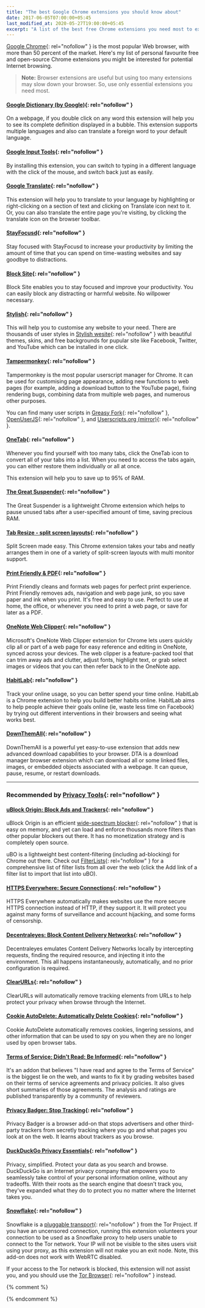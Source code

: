 ```yaml
---
title: "The best Google Chrome extensions you should know about"
date: 2017-06-05T07:00:00+05:45
last_modified_at: 2020-05-27T19:00:00+05:45
excerpt: "A list of the best free Chrome extensions you need most to exponentially increasing browser potential."
---
```


[Google Chrome](https://www.google.com/chrome/){: rel="nofollow" } is the most popular Web browser, with more than 50 percent of the market. Here's my list of personal favourite free and open-source Chrome extensions you might be interested for potential Internet browsing.

> **Note:** Browser extensions are useful but using too many extensions may slow down your browser. So, use only essential extensions you need most.

#### [Google Dictionary (by Google)](https://chrome.google.com/webstore/detail/google-dictionary-by-goog/mgijmajocgfcbeboacabfgobmjgjcoja?hl=en){: rel="nofollow" }

On a webpage, if you double click on any word this extension will help you to see its complete definition displayed in a bubble. This extension supports multiple languages and also can translate a foreign word to your default language.

#### [Google Input Tools](https://chrome.google.com/webstore/detail/google-input-tools/mclkkofklkfljcocdinagocijmpgbhab?hl=en){: rel="nofollow" }

By installing this extension, you can switch to typing in a different language with the click of the mouse, and switch back just as easily.

#### [Google Translate](https://chrome.google.com/webstore/detail/google-translate/aapbdbdomjkkjkaonfhkkikfgjllcleb?hl=en){: rel="nofollow" }

This extension will help you to translate to your language by highlighting or right-clicking on a section of text and clicking on Translate icon next to it. Or, you can also translate the entire page you're visiting, by clicking the translate icon on the browser toolbar.

#### [StayFocusd](https://chrome.google.com/webstore/detail/stayfocusd/laankejkbhbdhmipfmgcngdelahlfoji?hl=en){: rel="nofollow" }

Stay focused with StayFocusd to increase your productivity by limiting the amount of time that you can spend on time-wasting websites and say goodbye to distractions.

#### [Block Site](https://chrome.google.com/webstore/detail/block-site-website-blocke/eiimnmioipafcokbfikbljfdeojpcgbh?hl=en){: rel="nofollow" }

Block Site enables you to stay focused and improve your productivity. You can easily block any distracting or harmful website. No willpower necessary.

#### [Stylish](https://chrome.google.com/webstore/detail/stylish-custom-themes-for/fjnbnpbmkenffdnngjfgmeleoegfcffe?hl=en){: rel="nofollow" }

This will help you to customise any website to your need. There are thousands of user styles in [Stylish wesite](http://userstyles.org/){: rel="nofollow" } with beautiful themes, skins, and free backgrounds for pupular site like Facebook, Twitter, and YouTube which can be installed in one click.

#### [Tampermonkey](https://chrome.google.com/webstore/detail/tampermonkey/dhdgffkkebhmkfjojejmpbldmpobfkfo?hl=en){: rel="nofollow" }

Tampermonkey is the most popular userscript manager for Chrome. It can be used for customising page appearance, adding new functions to web pages (for example, adding a download button to the YouTube page), fixing rendering bugs, combining data from multiple web pages, and numerous other purposes.

You can find many user scripts in [Greasy Fork](http://greasyfork.org/en){: rel="nofollow" }, [OpenUserJS](http://openuserjs.org/){: rel="nofollow" }, and [Userscripts.org (mirror)](http://userscripts-mirror.org/){: rel="nofollow" }.

#### [OneTab](https://chrome.google.com/webstore/detail/onetab/chphlpgkkbolifaimnlloiipkdnihall?hl=en){: rel="nofollow" }

Whenever you find yourself with too many tabs, click the OneTab icon to convert all of your tabs into a list. When you need to access the tabs again, you can either restore them individually or all at once.

This extension will help you to save up to 95% of RAM.

#### [The Great Suspender](https://chrome.google.com/webstore/detail/the-great-suspender/klbibkeccnjlkjkiokjodocebajanakg?hl=en){: rel="nofollow" }

The Great Suspender is a lightweight Chrome extension which helps to pause unused tabs after a user-specified amount of time, saving precious RAM.

#### [Tab Resize - split screen layouts](https://chrome.google.com/webstore/detail/tab-resize-split-screen-l/bkpenclhmiealbebdopglffmfdiilejc?hl=en){: rel="nofollow" }

Split Screen made easy. This Chrome extension takes your tabs and neatly arranges them in one of a variety of split-screen layouts with multi monitor support.

#### [Print Friendly & PDF](https://chrome.google.com/webstore/detail/print-friendly-pdf/ohlencieiipommannpdfcmfdpjjmeolj?hl=en){: rel="nofollow" }

Print Friendly cleans and formats web pages for perfect print experience. Print Friendly removes ads, navigation and web page junk, so you save paper and ink when you print. It's free and easy to use. Perfect to use at home, the office, or whenever you need to print a web page, or save for later as a PDF.

#### [OneNote Web Clipper](https://chrome.google.com/webstore/detail/onenote-web-clipper/gojbdfnpnhogfdgjbigejoaolejmgdhk?hl=en){: rel="nofollow" }

Microsoft's OneNote Web Clipper extension for Chrome lets users quickly clip all or part of a web page for easy reference and editing in OneNote, synced across your devices. The web clipper is a feature-packed tool that can trim away ads and clutter, adjust fonts, highlight text, or grab select images or videos that you can then refer back to in the OneNote app.

#### [HabitLab](https://chrome.google.com/webstore/detail/habitlab/obghclocpdgcekcognpkblghkedcpdgd?hl=en){: rel="nofollow" }

Track your online usage, so you can better spend your time online. HabitLab is a Chrome extension to help you build better habits online. HabitLab aims to help people achieve their goals online (ie, waste less time on Facebook) by trying out different interventions in their browsers and seeing what works best.

#### [DownThemAll](https://chrome.google.com/webstore/detail/downthemall/nljkibfhlpcnanjgbnlnbjecgicbjkge?hl=en){: rel="nofollow" }

DownThemAll is a powerful yet easy-to-use extension that adds new advanced download capabilities to your browser. DTA is a download manager browser extension which can download all or some linked files, images, or embedded objects associated with a webpage. It can queue, pause, resume, or restart downloads.

---

### Recommended by [Privacy Tools](https://www.privacytools.io/browsers/#addons){: rel="nofollow" }

#### [uBlock Origin: Block Ads and Trackers](https://chrome.google.com/webstore/detail/ublock-origin/cjpalhdlnbpafiamejdnhcphjbkeiagm?hl=en){: rel="nofollow" }

uBlock Origin is an efficient [wide-spectrum blocker](https://github.com/gorhill/uBlock/wiki/Blocking-mode){: rel="nofollow" } that is easy on memory, and yet can load and enforce thousands more filters than other popular blockers out there. It has no monetization strategy and is completely open source.

uBO is a lightweight best content-filtering (including ad-blocking) for Chrome out there. Check out [FilterLists](http://filterlists.com/){: rel="nofollow" } for a comprehensive list of filter lists from all over the web (click the Add link of a filter list to import that list into uBO).

#### [HTTPS Everywhere: Secure Connections](https://chrome.google.com/webstore/detail/http-everywhere/gcbommkclmclpchllfjekcdonpmejbdp?hl=en){: rel="nofollow" }

HTTPS Everywhere automatically makes websites use the more secure HTTPS connection instead of HTTP, if they support it. It will protect you against many forms of surveillance and account hijacking, and some forms of censorship.

#### [Decentraleyes: Block Content Delivery Networks](https://chrome.google.com/webstore/detail/decentraleyes/ldpochfccmkkmhdbclfhpagapcfdljkj?hl=en){: rel="nofollow" }

Decentraleyes emulates Content Delivery Networks locally by intercepting requests, finding the required resource, and injecting it into the environment. This all happens instantaneously, automatically, and no prior configuration is required.

#### [ClearURLs](https://chrome.google.com/webstore/detail/clearurls/lckanjgmijmafbedllaakclkaicjfmnk?hl=en){: rel="nofollow" }

ClearURLs will automatically remove tracking elements from URLs to help protect your privacy when browse through the Internet.

#### [Cookie AutoDelete: Automatically Delete Cookies](https://chrome.google.com/webstore/detail/cookie-autodelete/fhcgjolkccmbidfldomjliifgaodjagh?hl=en){: rel="nofollow" }

Cookie AutoDelete automatically removes cookies, lingering sessions, and other information that can be used to spy on you when they are no longer used by open browser tabs.

#### [Terms of Service; Didn't Read: Be Informed](https://chrome.google.com/webstore/detail/terms-of-service-didn%E2%80%99t-r/hjdoplcnndgiblooccencgcggcoihigg?hl=en){: rel="nofollow" }

It's an addon that believes "I have read and agree to the Terms of Service" is the biggest lie on the web, and wants to fix it by grading websites based on their terms of service agreements and privacy policies. It also gives short summaries of those agreements. The analysis and ratings are published transparently by a community of reviewers.

#### [Privacy Badger: Stop Tracking](https://chrome.google.com/webstore/detail/privacy-badger/pkehgijcmpdhfbdbbnkijodmdjhbjlgp?hl=en){: rel="nofollow" }

Privacy Badger is a browser add-on that stops advertisers and other third-party trackers from secretly tracking where you go and what pages you look at on the web. It learns about trackers as you browse.

#### [DuckDuckGo Privacy Essentials](https://chrome.google.com/webstore/detail/duckduckgo-privacy-essent/bkdgflcldnnnapblkhphbgpggdiikppg){: rel="nofollow" }

Privacy, simplified. Protect your data as you search and browse. DuckDuckGo is an Internet privacy company that empowers you to seamlessly take control of your personal information online, without any tradeoffs. With their roots as the search engine that doesn't track you, they've expanded what they do to protect you no matter where the Internet takes you.

#### [Snowflake](https://chrome.google.com/webstore/detail/snowflake/mafpmfcccpbjnhfhjnllmmalhifmlcie?hl=en){: rel="nofollow" }

Snowflake is a [pluggable transport](https://2019.www.torproject.org/docs/pluggable-transports.html.en){: rel="nofollow" } from the Tor Project. If you have an uncensored connection, running this extension volunteers your connection to be used as a Snowflake proxy to help users unable to connect to the Tor network. Your IP will not be visible to the sites users visit using your proxy, as this extension will not make you an exit node. Note, this add-on does not work with WebRTC disabled.

If your access to the Tor network is blocked, this extension will not assist you, and you should use the [Tor Browser](https://www.torproject.org/){: rel="nofollow" } instead.

{% comment %}
<!-- depreciated list
     - - - - -
#### 1. [Data Saver](https://chrome.google.com/webstore/detail/data-saver/pfmgfdlgomnbgkofeojodiodmgpgmkac?hl=en){: rel="nofollow" }

If you're using Internet on a monthly basis data plan, then Google's Data Saver extension helps you to save some amount of bandwidth. By enabling this extension, Chrome will use Google servers to compress pages you visit before downloading them. But, due to privacy pages accessed using private connections (HTTPS) or in incognito tabs will not be optimised or seen by Google.

You can also enable Data Saver on Mobile Chrome on Android from the Settings menu.

#### 15. [Floating for YouTube™ Extension](https://chrome.google.com/webstore/detail/floating-for-youtube-exte/egncdnniomonjgpjbapalkckojhkfddk?hl=en){: rel="nofollow" }

Floating YouTube is a nifty free Google Chrome extension to watch YouTube videos in floating pop-up window. This extension requires Floating for YouTube™ app. You can download it [here](https://chrome.google.com/webstore/detail/jjphmlaoffndcnecccgemfdaaoighkel?hl=en){: rel="nofollow" }.
-->
{% endcomment %}
